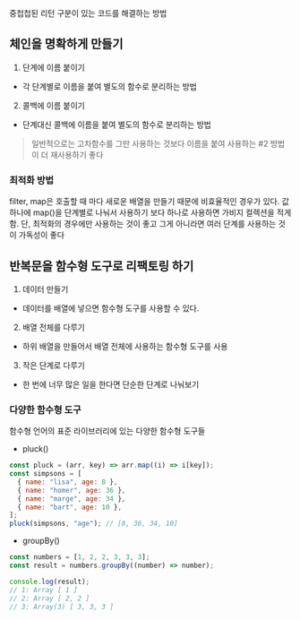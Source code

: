 중첩첩된 리턴 구분이 있는 코드를 해결하는 방법

## 체인을 명확하게 만들기

1. 단계에 이름 붙이기

- 각 단계별로 이름을 붙여 별도의 함수로 분리하는 방법

2. 콜백에 이름 붙이기

- 단계대신 콜백에 이름을 붙여 별도의 함수로 분리하는 방법

> 일반적으로는 고차함수를 그만 사용하는 것보다 이름을 붙여 사용하는 #2 방법이 더 재사용하기 좋다

### 최적화 방법

filter, map은 호출할 때 마다 새로운 배열을 만들기 때문에 비효율적인 경우가 있다.
값 하나에 map()을 단계별로 나눠서 사용하기 보다 하나로 사용하면 가비지 컬렉션을 적게함.
단, 최적화의 경우에만 사용하는 것이 좋고 그게 아니라면 여러 단계를 사용하는 것이 가독성이 좋다

## 반복문을 함수형 도구로 리팩토링 하기

1. 데이터 만들기

- 데이터를 배열에 넣으면 함수형 도구를 사용할 수 있다.

2. 배열 전체를 다루기

- 하위 배열을 만들어서 배열 전체에 사용하는 함수형 도구를 사용

3. 작은 단계로 다루기

- 한 번에 너무 많은 일을 한다면 단순한 단계로 나눠보기

### 다양한 함수형 도구

함수형 언어의 표준 라이브러리에 있는 다양한 함수형 도구들

- pluck()

```javascript
const pluck = (arr, key) => arr.map((i) => i[key]);
const simpsons = [
  { name: "lisa", age: 8 },
  { name: "homer", age: 36 },
  { name: "marge", age: 34 },
  { name: "bart", age: 10 },
];
pluck(simpsons, "age"); // [8, 36, 34, 10]
```

- groupBy()

```javascript
const numbers = [1, 2, 2, 3, 3, 3];
const result = numbers.groupBy((number) => number);

console.log(result);
// 1: Array [ 1 ]
// 2: Array [ 2, 2 ]
// 3: Array(3) [ 3, 3, 3 ]
```
